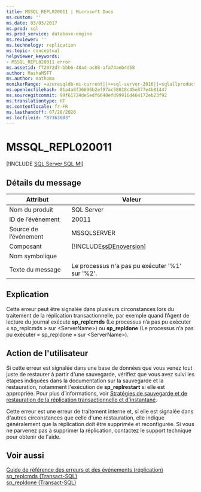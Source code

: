 ```yaml
---
title: MSSQL_REPL020011 | Microsoft Docs
ms.custom: ''
ms.date: 03/03/2017
ms.prod: sql
ms.prod_service: database-engine
ms.reviewer: ''
ms.technology: replication
ms.topic: conceptual
helpviewer_keywords:
- MSSQL_REPL020011 error
ms.assetid: f72072d7-bbb6-48ad-ac88-afa74aeb4d58
author: MashaMSFT
ms.author: mathoma
monikerRange: =azuresqldb-mi-current||>=sql-server-2016||=sqlallproducts-allversions
ms.openlocfilehash: 81a4a8f36696b2ef97ac58818c45e877e4b81447
ms.sourcegitcommit: 99f61724de5edf6640efd99916d464172eb23f92
ms.translationtype: HT
ms.contentlocale: fr-FR
ms.lasthandoff: 07/28/2020
ms.locfileid: "87363083"
---
```

# <a name="mssql_repl020011"></a>MSSQL_REPL020011
[!INCLUDE [SQL Server SQL MI](../../includes/applies-to-version/sql-asdbmi.md)]
    
## <a name="message-details"></a>Détails du message  
  
|Attribut|Valeur|  
|-|-|  
|Nom du produit|SQL Server|  
|ID de l’événement|20011|  
|Source de l’événement|MSSQLSERVER|  
|Composant|[!INCLUDE[ssDEnoversion](../../includes/ssdenoversion-md.md)]|  
|Nom symbolique||  
|Texte du message|Le processus n'a pas pu exécuter '%1' sur '%2'.|  
  
## <a name="explanation"></a>Explication  
 Cette erreur peut être signalée dans plusieurs circonstances lors du traitement de la réplication transactionnelle, par exemple quand l’Agent de lecture du journal exécute **sp_replcmds** (Le processus n’a pas pu exécuter « sp_replcmds » sur \<ServerName>) ou **sp_repldone** (Le processus n’a pas pu exécuter « sp_repldone » sur \<ServerName>).  
  
## <a name="user-action"></a>Action de l'utilisateur  
 Si cette erreur est signalée dans une base de données que vous venez tout juste de restaurer à partir d'une sauvegarde, vérifiez que vous avez suivi les étapes indiquées dans la documentation sur la sauvegarde et la restauration, notamment l'exécution de **sp_replrestart** si elle est appropriée. Pour plus d’informations, voir [Stratégies de sauvegarde et de restauration de la réplication transactionnelle et d'instantané](../../relational-databases/replication/administration/strategies-for-backing-up-and-restoring-snapshot-and-transactional-replication.md).  
  
 Cette erreur est une erreur de traitement interne et, si elle est signalée dans d'autres circonstances que celle d'une restauration, elle indique généralement que la réplication doit être supprimée et reconfigurée. Si vous ne parvenez pas à supprimer la réplication, contactez le support technique pour obtenir de l'aide.  
  
## <a name="see-also"></a>Voir aussi  
 [Guide de référence des erreurs et des événements &#40;réplication&#41;](../../relational-databases/replication/errors-and-events-reference-replication.md)   
 [sp_replcmds &#40;Transact-SQL&#41;](../../relational-databases/system-stored-procedures/sp-replcmds-transact-sql.md)   
 [sp_repldone &#40;Transact-SQL&#41;](../../relational-databases/system-stored-procedures/sp-repldone-transact-sql.md)  
  
  
